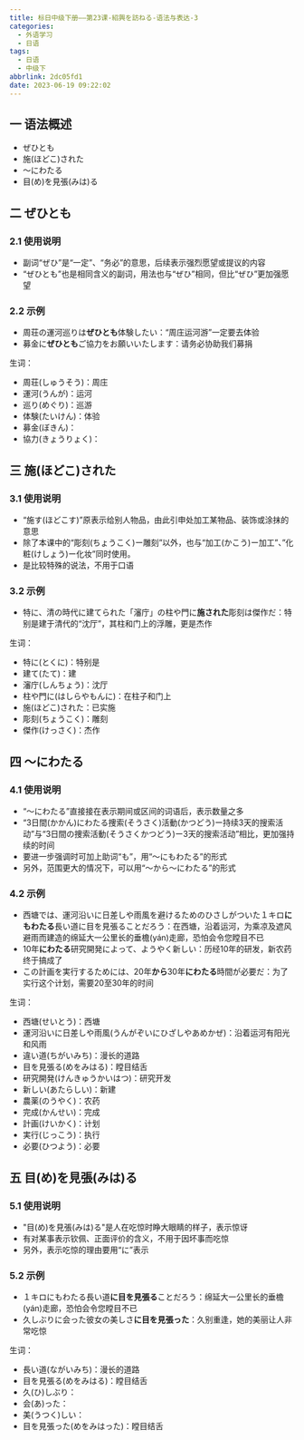 ```yaml
---
title: 标日中级下册——第23课-紹興を訪ねる-语法与表达-3
categories:
  - 外语学习
  - 日语
tags:
  - 日语
  - 中级下
abbrlink: 2dc05fd1
date: 2023-06-19 09:22:02
---
```

## 一 语法概述

* ぜひとも
* 施(ほどこ)された
* ～にわたる
* 目(め)を見張(みは)る

<!--more-->

## 二 ぜひとも

### 2.1 使用说明

* 副词“ぜひ”是“一定”、“务必”的意思，后续表示强烈愿望或提议的内容
* “ぜひとも”也是相同含义的副词，用法也与“ぜひ”相同，但比“ぜひ”更加强愿望

### 2.2 示例

* 周荘の運河巡りは**ぜひとも**体験したい：“周庄运河游”一定要去体验
* 募金に**ぜひとも**ご協力をお願いいたします：请务必协助我们募捐

生词：

* 周荘(しゅうそう)：周庄
* 運河(うんが)：运河
* 巡り(めぐり)：巡游
* 体験(たいけん)：体验
* 募金(ぼきん)：
* 協力(きょうりょく)：

## 三 施(ほどこ)された

### 3.1 使用说明

* “施す(ほどこす)”原表示给别人物品，由此引申处加工某物品、装饰或涂抹的意思
* 除了本课中的“彫刻(ちょうこく)ー雕刻”以外，也与“加工(かこう)ー加工”、”化粧(けしょう)ー化妆”同时使用。
* 是比较特殊的说法，不用于口语

### 3.2 示例

* 特に、清の時代に建てられた「瀋庁」の柱や門に**施された**彫刻は傑作だ：特别是建于清代的“沈厅”，其柱和门上的浮雕，更是杰作

生词：

* 特に(とくに)：特别是
* 建て(たて)：建
* 瀋庁(しんちょう)：沈厅
* 柱や門に(はしらやもんに)：在柱子和门上
* 施(ほどこ)された：已实施
* 彫刻(ちょうこく)：雕刻
* 傑作(けっさく)：杰作

## 四 ～にわたる

### 4.1 使用说明

* “～にわたる”直接接在表示期间或区间的词语后，表示数量之多
* “3日間(かかん)にわたる捜索(そうさく)活動(かつどう)ー持续3天的搜索活动”与“3日間の捜索活動(そうさくかつどう)ー3天的搜索活动”相比，更加强持续的时间
* 要进一步强调时可加上助词“も”，用“～にもわたる”的形式
* 另外，范围更大的情况下，可以用“～から～にわたる”的形式

### 4.2 示例

* 西塘では、運河沿いに日差しや雨風を避けるためのひさしがついた１キロ**にもわたる**長い道に目を見張ることだろう：在西塘，沿着运河，为乘凉及遮风避雨而建造的绵延大一公里长的垂檐(yán)走廊，恐怕会令您瞠目不已
* 10年**にわたる**研究開発によって、ようやく新しい：历经10年的研发，新农药终于搞成了
* この計画を実行するためには、20年**から**30年**にわたる**時間が必要だ：为了实行这个计划，需要20至30年的时间

生词：

* 西塘(せいとう)：西塘
* 運河沿いに日差しや雨風(うんがぞいにひざしやあめかぜ)：沿着运河有阳光和风雨
* 違い道(ちがいみち)：漫长的道路
* 目を見張る(めをみはる)：瞠目结舌
* 研究開発(けんきゅうかいはつ)：研究开发
* 新しい(あたらしい)：新建
* 農薬(のうやく)：农药
* 完成(かんせい)：完成
* 計画(けいかく)：计划
* 実行(じっこう)：执行
* 必要(ひつよう)：必要

## 五  目(め)を見張(みは)る

### 5.1 使用说明

* "目(め)を見張(みは)る"是人在吃惊时睁大眼睛的样子，表示惊讶
* 有对某事表示钦佩、正面评价的含义，不用于因坏事而吃惊
* 另外，表示吃惊的理由要用“に”表示

### 5.2 示例

* １キロにもわたる長い道**に目を見張る**ことだろう：绵延大一公里长的垂檐(yán)走廊，恐怕会令您瞠目不已
* 久しぶりに会った彼女の美しさ**に目を見張った**：久别重逢，她的美丽让人非常吃惊

生词：

* 長い道(ながいみち)：漫长的道路
* 目を見張る(めをみはる)：瞠目结舌
* 久(ひ)しぶり：
* 会(あ)った：
* 美(うつく)しい：
* 目を見張った(めをみはった)：瞠目结舌

